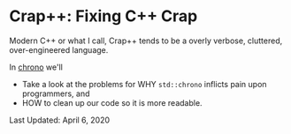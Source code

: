 # Crap++: Fixing C++ Crap

Modern C++ or what I call, Crap++ tends to be a overly verbose, cluttered, over-engineered language.


In [chrono](chrono/readme.md) we'll

* Take a look at the problems for WHY `std::chrono` inflicts pain upon programmers, and
* HOW to clean up our code so it is more readable.

Last Updated: April 6, 2020